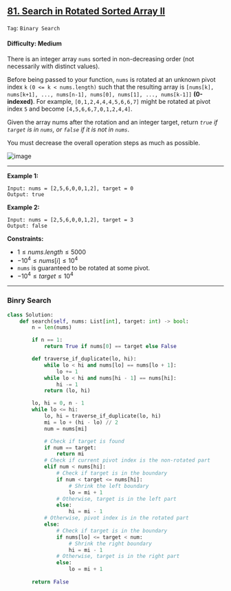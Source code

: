 ## [81. Search in Rotated Sorted Array II](https://leetcode.com/problems/search-in-rotated-sorted-array-ii)

```Tag```: ```Binary Search```

#### Difficulty: Medium

There is an integer array ```nums``` sorted in non-decreasing order (not necessarily with distinct values).

Before being passed to your function, ```nums``` is rotated at an unknown pivot index ```k``` ```(0 <= k < nums.length)``` such that the resulting array is ```[nums[k], nums[k+1], ..., nums[n-1], nums[0], nums[1], ..., nums[k-1]]``` __(0-indexed)__. For example, ```[0,1,2,4,4,4,5,6,6,7]``` might be rotated at pivot index ```5``` and become ```[4,5,6,6,7,0,1,2,4,4]```.

Given the array nums after the rotation and an integer target, return _```true``` if ```target``` is in ```nums```, or ```false``` if it is not in ```nums```_.

You must decrease the overall operation steps as much as possible.

![image](https://github.com/quananhle/Python/assets/35042430/c43d1a73-8c53-4222-bbfe-ada8b1ffc878)

---

__Example 1:__
```
Input: nums = [2,5,6,0,0,1,2], target = 0
Output: true
```

__Example 2:__
```
Input: nums = [2,5,6,0,0,1,2], target = 3
Output: false
```

__Constraints:__

- $1 \le nums.length \le 5000$
- $-10^{4} \le nums[i] \le 10^{4}$
- ```nums``` is guaranteed to be rotated at some pivot.
- $-10^{4} \le target \le 10^{4}$

---

### Binry Search

```Python
class Solution:
    def search(self, nums: List[int], target: int) -> bool:
        n = len(nums)

        if n == 1:
            return True if nums[0] == target else False

        def traverse_if_duplicate(lo, hi):
            while lo < hi and nums[lo] == nums[lo + 1]:
                lo += 1
            while lo < hi and nums[hi - 1] == nums[hi]:
                hi -= 1
            return (lo, hi)

        lo, hi = 0, n - 1
        while lo <= hi:
            lo, hi = traverse_if_duplicate(lo, hi)
            mi = lo + (hi - lo) // 2
            num = nums[mi]

            # Check if target is found
            if num == target:
                return mi
            # Check if current pivot index is the non-rotated part
            elif num < nums[hi]:
                # Check if target is in the boundary
                if num < target <= nums[hi]:
                    # Shrink the left boundary
                    lo = mi + 1
                # Otherwise, target is in the left part
                else:
                    hi = mi - 1
            # Otherwise, pivot index is in the rotated part
            else:
                # Check if target is in the boundary
                if nums[lo] <= target < num:
                    # Shrink the right boundary
                    hi = mi - 1
                # Otherwise, target is in the right part
                else:
                    lo = mi + 1
            
        return False
```
